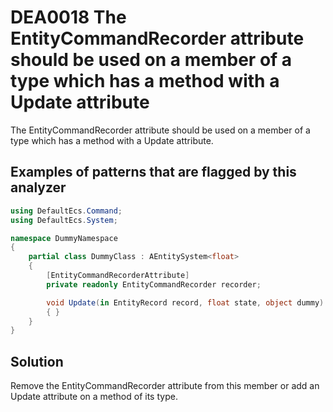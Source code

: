 # DEA0018 The EntityCommandRecorder attribute should be used on a member of a type which has a method with a Update attribute

The EntityCommandRecorder attribute should be used on a member of a type which has a method with a Update attribute.

## Examples of patterns that are flagged by this analyzer

```csharp
using DefaultEcs.Command;
using DefaultEcs.System;

namespace DummyNamespace
{
    partial class DummyClass : AEntitySystem<float>
    {
        [EntityCommandRecorderAttribute]
        private readonly EntityCommandRecorder recorder;

        void Update(in EntityRecord record, float state, object dummy)
        { }
    }
}
```

## Solution

Remove the EntityCommandRecorder attribute from this member or add an Update attribute on a method of its type.